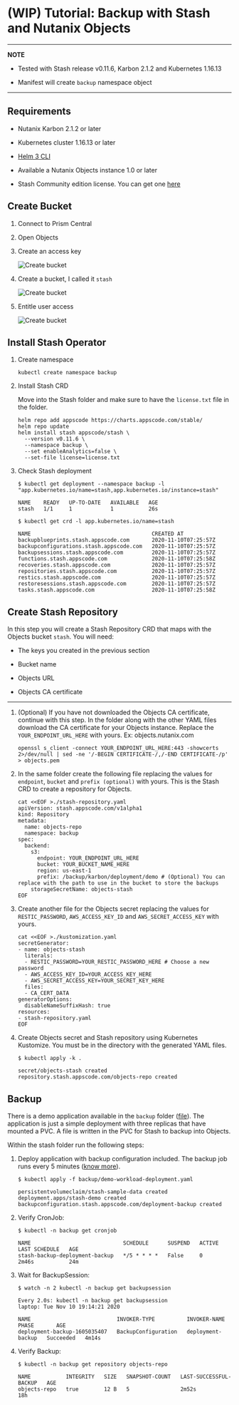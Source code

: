 # (WIP) Tutorial: Backup with Stash and Nutanix Objects

---
**NOTE**

* Tested with Stash release v0.11.6, Karbon 2.1.2 and Kubernetes 1.16.13

* Manifest will create `backup` namespace object

---

## Requirements

* Nutanix Karbon 2.1.2 or later

* Kubernetes cluster 1.16.13 or later

* [Helm 3 CLI](https://helm.sh/docs/intro/install/)

* Available a Nutanix Objects instance 1.0 or later

* Stash Community edition license. You can get one [here](https://github.com/stashed/docs/blob/master/docs/setup/install/community.md)

## Create Bucket

1. Connect to Prism Central

2. Open Objects

3. Create an access key

    ![Create bucket](images/01_objects_keys.png)

4. Create a bucket, I called it `stash`

    ![Create bucket](images/02_objects_bucket.png)

5. Entitle user access

    ![Create bucket](images/03_objects_useraccess.png)

## Install Stash Operator

1. Create namespace

    ```shell
    kubectl create namespace backup
    ```

2. Install Stash CRD

    Move into the Stash folder and make sure to have the `license.txt` file in the folder.

    ```shell
    helm repo add appscode https://charts.appscode.com/stable/
    helm repo update
    helm install stash appscode/stash \
      --version v0.11.6 \
      --namespace backup \
      --set enableAnalytics=false \
      --set-file license=license.txt
    ```

3. Check Stash deployment

    ```shell
    $ kubectl get deployment --namespace backup -l "app.kubernetes.io/name=stash,app.kubernetes.io/instance=stash"

    NAME    READY   UP-TO-DATE   AVAILABLE   AGE
    stash   1/1     1            1           26s
    ```

    ```shell
    $ kubectl get crd -l app.kubernetes.io/name=stash

    NAME                                      CREATED AT
    backupblueprints.stash.appscode.com       2020-11-10T07:25:57Z
    backupconfigurations.stash.appscode.com   2020-11-10T07:25:57Z
    backupsessions.stash.appscode.com         2020-11-10T07:25:57Z
    functions.stash.appscode.com              2020-11-10T07:25:58Z
    recoveries.stash.appscode.com             2020-11-10T07:25:57Z
    repositories.stash.appscode.com           2020-11-10T07:25:57Z
    restics.stash.appscode.com                2020-11-10T07:25:57Z
    restoresessions.stash.appscode.com        2020-11-10T07:25:57Z
    tasks.stash.appscode.com                  2020-11-10T07:25:58Z
    ```

## Create Stash Repository

In this step you will create a Stash Repository CRD that maps with the Objects bucket `stash`. You will need:

* The keys you created in the previous section

* Bucket name

* Objects URL

* Objects CA certificate

---

1. (Optional) If you have not downloaded the Objects CA certificate, continue with this step. In the folder along with the other YAML files download the CA certificate for your Objects instance. Replace the `YOUR_ENDPOINT_URL_HERE` with yours. Ex: objects.nutanix.com

    ```shell
    openssl s_client -connect YOUR_ENDPOINT_URL_HERE:443 -showcerts 2>/dev/null | sed -ne '/-BEGIN CERTIFICATE-/,/-END CERTIFICATE-/p' > objects.pem
    ```

2. In the same folder create the following file replacing the values for `endpoint`, `bucket` and `prefix (optional)` with yours. This is the Stash CRD to create a repository for Objects.

    ```shell
    cat <<EOF >./stash-repository.yaml
    apiVersion: stash.appscode.com/v1alpha1
    kind: Repository
    metadata:
      name: objects-repo
      namespace: backup
    spec:
      backend:
        s3:
          endpoint: YOUR_ENDPOINT_URL_HERE
          bucket: YOUR_BUCKET_NAME_HERE
          region: us-east-1
          prefix: /backup/karbon/deployment/demo # (Optional) You can replace with the path to use in the bucket to store the backups
        storageSecretName: objects-stash
    EOF
    ```

3. Create another file for the Objects secret replacing the values for `RESTIC_PASSWORD`, `AWS_ACCESS_KEY_ID` and `AWS_SECRET_ACCESS_KEY` with yours.

    ```shell
    cat <<EOF >./kustomization.yaml
    secretGenerator:
    - name: objects-stash
      literals:
      - RESTIC_PASSWORD=YOUR_RESTIC_PASSWORD_HERE # Choose a new password
      - AWS_ACCESS_KEY_ID=YOUR_ACCESS_KEY_HERE
      - AWS_SECRET_ACCESS_KEY=YOUR_SECRET_KEY_HERE
      files:
      - CA_CERT_DATA
    generatorOptions:
      disableNameSuffixHash: true
    resources:
    - stash-repository.yaml
    EOF
    ```

4. Create Objects secret and Stash repository using Kubernetes Kustomize. You must be in the directory with the generated YAML files.

    ```shell
    $ kubectl apply -k .

    secret/objects-stash created
    repository.stash.appscode.com/objects-repo created
    ```

## Backup

There is a demo application available in the `backup` folder ([file](backup/demo-workload-deployment.yaml)). The application is just a simple deployment with three replicas that have mounted a PVC. A file is written in the PVC for Stash to backup into Objects.

Within the stash folder run the following steps:

1. Deploy application with backup configuration included. The backup job runs every 5 minutes ([know more](https://stash.run/docs/v2020.11.06/guides/latest/workloads/deployment/#backup)).

    ```shell
    $ kubectl apply -f backup/demo-workload-deployment.yaml

    persistentvolumeclaim/stash-sample-data created
    deployment.apps/stash-demo created
    backupconfiguration.stash.appscode.com/deployment-backup created
    ```

2. Verify CronJob:

    ```shell
    $ kubectl -n backup get cronjob

    NAME                             SCHEDULE      SUSPEND   ACTIVE   LAST SCHEDULE   AGE
    stash-backup-deployment-backup   */5 * * * *   False     0        2m46s           24m
    ```

3. Wait for BackupSession:

    ```shell
    $ watch -n 2 kubectl -n backup get backupsession

    Every 2.0s: kubectl -n backup get backupsession                                                                       laptop: Tue Nov 10 19:14:21 2020

    NAME                           INVOKER-TYPE          INVOKER-NAME        PHASE       AGE
    deployment-backup-1605035407   BackupConfiguration   deployment-backup   Succeeded   4m14s
    ```

4. Verify Backup:

    ```shell
    $ kubectl -n backup get repository objects-repo

    NAME           INTEGRITY   SIZE   SNAPSHOT-COUNT   LAST-SUCCESSFUL-BACKUP   AGE
    objects-repo   true        12 B   5                2m52s                    18h
    ```
